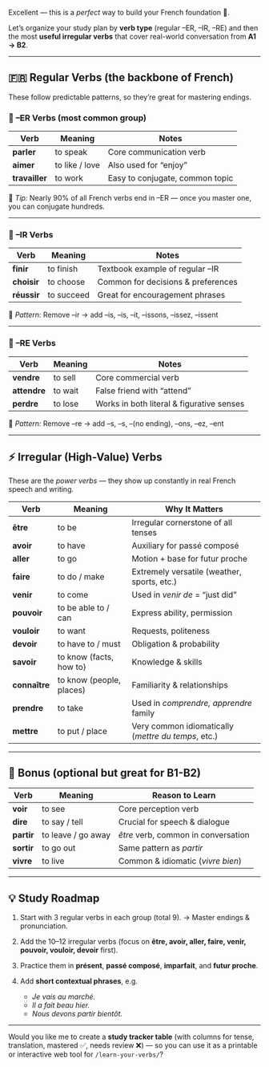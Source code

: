 Excellent — this is a *perfect* way to build your French foundation 🧱.

Let’s organize your study plan by **verb type** (regular –ER, –IR, –RE) and then the most **useful irregular verbs** that cover real-world conversation from **A1 → B2**.

---

## 🇫🇷 **Regular Verbs (the backbone of French)**

These follow predictable patterns, so they’re great for mastering endings.

### 🔹 **–ER Verbs** (most common group)

| Verb           | Meaning        | Notes                           |
| -------------- | -------------- | ------------------------------- |
| **parler**     | to speak       | Core communication verb         |
| **aimer**      | to like / love | Also used for “enjoy”           |
| **travailler** | to work        | Easy to conjugate, common topic |

🧠 *Tip:* Nearly 90% of all French verbs end in –ER — once you master one, you can conjugate hundreds.

---

### 🔸 **–IR Verbs**

| Verb        | Meaning    | Notes                              |
| ----------- | ---------- | ---------------------------------- |
| **finir**   | to finish  | Textbook example of regular –IR    |
| **choisir** | to choose  | Common for decisions & preferences |
| **réussir** | to succeed | Great for encouragement phrases    |

🧠 *Pattern:* Remove –ir → add –is, –is, –it, –issons, –issez, –issent

---

### 🔻 **–RE Verbs**

| Verb         | Meaning | Notes                                     |
| ------------ | ------- | ----------------------------------------- |
| **vendre**   | to sell | Core commercial verb                      |
| **attendre** | to wait | False friend with “attend”                |
| **perdre**   | to lose | Works in both literal & figurative senses |

🧠 *Pattern:* Remove –re → add –s, –s, –(no ending), –ons, –ez, –ent

---

## ⚡ **Irregular (High-Value) Verbs**

These are the *power verbs* — they show up constantly in real French speech and writing.

| Verb          | Meaning                  | Why It Matters                                      |
| ------------- | ------------------------ | --------------------------------------------------- |
| **être**      | to be                    | Irregular cornerstone of all tenses                 |
| **avoir**     | to have                  | Auxiliary for passé composé                         |
| **aller**     | to go                    | Motion + base for futur proche                      |
| **faire**     | to do / make             | Extremely versatile (weather, sports, etc.)         |
| **venir**     | to come                  | Used in *venir de* = “just did”                     |
| **pouvoir**   | to be able to / can      | Express ability, permission                         |
| **vouloir**   | to want                  | Requests, politeness                                |
| **devoir**    | to have to / must        | Obligation & probability                            |
| **savoir**    | to know (facts, how to)  | Knowledge & skills                                  |
| **connaître** | to know (people, places) | Familiarity & relationships                         |
| **prendre**   | to take                  | Used in *comprendre, apprendre* family              |
| **mettre**    | to put / place           | Very common idiomatically (*mettre du temps*, etc.) |

---

## 🧩 **Bonus (optional but great for B1-B2)**

| Verb       | Meaning            | Reason to Learn                     |
| ---------- | ------------------ | ----------------------------------- |
| **voir**   | to see             | Core perception verb                |
| **dire**   | to say / tell      | Crucial for speech & dialogue       |
| **partir** | to leave / go away | *être* verb, common in conversation |
| **sortir** | to go out          | Same pattern as *partir*            |
| **vivre**  | to live            | Common & idiomatic (*vivre bien*)   |

---

## 💡 **Study Roadmap**

1. Start with 3 regular verbs in each group (total 9).
   → Master endings & pronunciation.
2. Add the 10–12 irregular verbs (focus on **être, avoir, aller, faire, venir, pouvoir, vouloir, devoir** first).
3. Practice them in **présent**, **passé composé**, **imparfait**, and **futur proche**.
4. Add **short contextual phrases**, e.g.

   * *Je vais au marché.*
   * *Il a fait beau hier.*
   * *Nous devons partir bientôt.*

---

Would you like me to create a **study tracker table** (with columns for tense, translation, mastered ✅, needs review ❌) — so you can use it as a printable or interactive web tool for `/learn-your-verbs/`?

